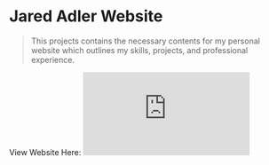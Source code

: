 # Jared Adler Website

> This projects contains the necessary contents for my personal website which outlines my skills, projects, and professional experience.

View Website Here: ![Jared Adler Website](https://jared-a.github.io/Jared_Adler/MyWebsite.html)
